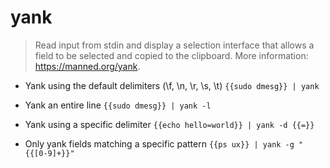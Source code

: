 # yank
> Read input from stdin and display a selection interface that allows a field to be selected and copied to the clipboard.
> More information: <https://manned.org/yank>.

- Yank using the default delimiters (\f, \n, \r, \s, \t)
`{{sudo dmesg}} | yank`

- Yank an entire line
`{{sudo dmesg}} | yank -l`

- Yank using a specific delimiter
`{{echo hello=world}} | yank -d {{=}}`

- Only yank fields matching a specific pattern
`{{ps ux}} | yank -g "{{[0-9]+}}"`
